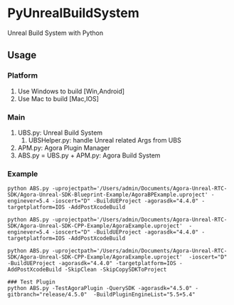 # PyUnrealBuildSystem
Unreal Build System with Python

## Usage

### Platform
1. Use Windows to build [Win,Android]
2. Use Mac to build [Mac,IOS]


### Main
1. UBS.py: Unreal Build System
   1. UBSHelper.py: handle Unreal related Args from UBS
2. APM.py: Agora Plugin Manager
3. ABS.py = UBS.py + APM.py: Agora Build System



### Example
```
python ABS.py -uprojectpath='/Users/admin/Documents/Agora-Unreal-RTC-SDK/Agora-Unreal-SDK-Blueprint-Example/AgoraBPExample.uproject' -enginever=5.4 -ioscert="D" -BuildUEProject -agorasdk="4.4.0" -targetplatform=IOS -AddPostXcodeBuild

python ABS.py -uprojectpath='/Users/admin/Documents/Agora-Unreal-RTC-SDK/Agora-Unreal-SDK-CPP-Example/AgoraExample.uproject'  -enginever=5.4 -ioscert="D" -BuildUEProject -agorasdk="4.4.0" -targetplatform=IOS -AddPostXcodeBuild

python ABS.py -uprojectpath='/Users/admin/Documents/Agora-Unreal-RTC-SDK/Agora-Unreal-SDK-CPP-Example/AgoraExample.uproject'  -ioscert="D" -BuildUEProject -agorasdk="4.4.0" -targetplatform=IOS -AddPostXcodeBuild -SkipClean -SkipCopySDKToProject

### Test Plugin
python ABS.py -TestAgoraPlugin -QuerySDK -agorasdk="4.5.0" -gitbranch="release/4.5.0"  -BuildPluginEngineList="5.5+5.4" 

```
